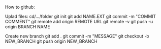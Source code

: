 How to github:

Uplad files:
	cd/.../folder
	git init
	git add NAME.EXT
	git commit -m "COMMIT COMMENT"
	git remote add origin REMOTE URL
	git remote -v
	git push -u origin BRANCH NAME

Create new branch
	git add .
	git commit -m "MESSAGE"
	git checkout -b NEW_BRANCH
	git push origin NEW_BRANCH


